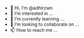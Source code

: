 - 👋 Hi, I’m @adhlrzwn
- 👀 I’m interested in ...
- 🌱 I’m currently learning ...
- 💞️ I’m looking to collaborate on ...
- 📫 How to reach me ...

<!---
adhlrzwn/adhlrzwn is a ✨ special ✨ repository because its `README.md` (this file) appears on your GitHub profile.
You can click the Preview link to take a look at your changes.
--->
